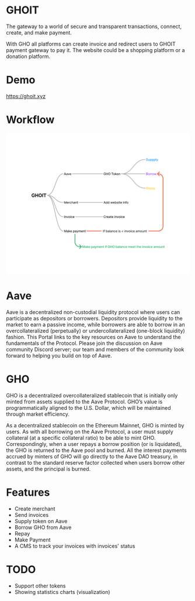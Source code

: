# GHOIT
The gateway to a world of secure and transparent transactions, connect, create, and make payment.

With GHO all platforms can create invoice and redirect users to GHOIT payment gateway to pay it. The website could be a shopping platform or a donation platform.

# Demo
https://ghoit.xyz

# Workflow
<img src="chart.png">

# Aave
Aave is a decentralized non-custodial liquidity protocol where users can participate as depositors or borrowers. Depositors provide liquidity to the market to earn a passive income, while borrowers are able to borrow in an overcollateralized (perpetually) or undercollateralized (one-block liquidity) fashion. This Portal links to the key resources on Aave to understand the fundamentals of the Protocol. Please join the discussion on Aave community Discord server; our team and members of the community look forward to helping you build on top of Aave.

# GHO
GHO is a decentralized overcollateralized stablecoin that is initially only minted from assets supplied to the Aave Protocol. GHO’s value is programmatically aligned to the U.S. Dollar, which will be maintained through market efficiency.

As a decentralized stablecoin on the Ethereum Mainnet, GHO is minted by users. As with all borrowing on the Aave Protocol, a user must supply collateral (at a specific collateral ratio) to be able to mint GHO. Correspondingly, when a user repays a borrow position (or is liquidated), the GHO is returned to the Aave pool and burned. All the interest payments accrued by minters of GHO will go directly to the Aave DAO treasury, in contrast to the standard reserve factor collected when users borrow other assets, and the principal is burned.

# Features
- Create merchant
- Send invoices
- Supply token on Aave
- Borrow GHO from Aave
- Repay
- Make Payment
- A CMS to track your invoices with invoices' status

# TODO
- Support other tokens
- Showing statistics charts (visualization)